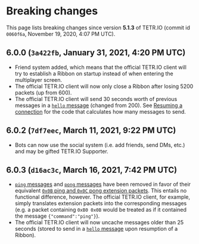 # Breaking changes

This page lists breaking changes since version **5.1.3** of TETR.IO (commit id `0060f6a`, November 19, 2020, 4:07 PM UTC).

## 6.0.0 (`3a422fb`, January 31, 2021, 4:20 PM UTC)

* Friend system added, which means that the official TETR.IO client will try to establish a Ribbon on startup instead of when entering the multiplayer screen.
* The official TETR.IO client will now only close a Ribbon after losing 5200 packets (up from 600).
* The official TETR.IO client will send 30 seconds worth of previous messages in a [`hello` message](Messages/client_hello.md) (changed from 200). See [Resuming a connection](Resuming_a_connection.md) for the code that calculates how many messages to send.

## 6.0.2 (`7df7eec`, March 11, 2021, 9:22 PM UTC)

* Bots can now use the social system (i.e. add friends, send DMs, etc.) and may be gifted TETR.IO Supporter.

## 6.0.3 (`d16ac3c`, March 16, 2021, 7:42 PM UTC)

* [`ping` messages](Messages/client_ping.md) and [`pong` messages](Messages/client_ping.md) have been removed in favor of their equivalent [`0x0B` ping and `0x0C` pong extension packets](../Ribbon.md#0xb0-extension-tag). This entails no functional difference, however. The official TETR.IO client, for example, simply translates extension packets into the corresponding messages (e.g. a packet containing `0xB0 0x0B` would be treated as if it contained the message `{"command":"ping"}`).
* The official TETR.IO client will now uncache messages older than 25 seconds (stored to send in a [`hello` message](Messages/client_hello.md) upon resumption of a Ribbon).